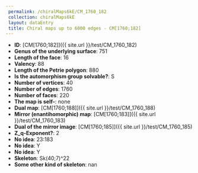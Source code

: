 ```yaml
--- 
 permalink: /chiralMaps6kE/CM_1760_182 
 collection: chiralMaps6kE
 layout: dataEntry
 title: Chiral maps up to 6000 edges - CM[1760;182]
---
```


- **ID**: [CM[1760;182]]({{ site.url }}/test/CM_1760_182)
- **Genus of the underlying surface**: 751
- **Length of the face**: 16
- **Valency**: 88
- **Length of the Petrie polygon**: 880
- **Is the automorphism group solvable?**: S
- **Number of vertices**: 40
- **Number of edges**: 1760
- **Number of faces**: 220
- **The map is self-**: none
- **Dual map**: [CM[1760;188]]({{ site.url }}/test/CM_1760_188)
- **Mirror (enantihomorphic) map**: [CM[1760;183]]({{ site.url }}/test/CM_1760_183)
- **Dual of the mirror image**: [CM[1760;185]]({{ site.url }}/test/CM_1760_185)
- **Z_q-Exponent?**: 2
- **No idea**:  23:183
- **No idea**: Y
- **No idea**: Y
- **Skeleton**: Sk(40;7)^22
- **Some other kind of skeleton**: nan
